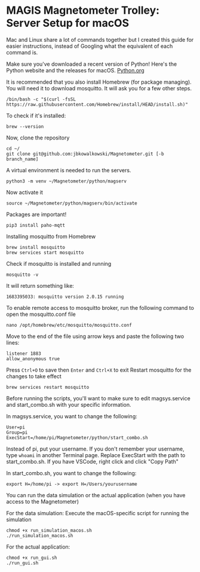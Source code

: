 # MAGIS Magnetometer Trolley: Server Setup for macOS

Mac and Linux share a lot of commands together but I created this guide for easier instructions, instead of Googling what the equivalent of each command is. 

Make sure you've downloaded a recent version of Python! Here's the Python website and the releases for macOS. [Python.org](https://www.python.org/downloads/macos/)

It is recommended that you also install Homebrew (for package managing). You will need it to download mosquitto. It will ask you for a few other steps. 
```
/bin/bash -c "$(curl -fsSL https://raw.githubusercontent.com/Homebrew/install/HEAD/install.sh)"
```
To check if it's installed:
```
brew --version
```
Now, clone the repository
```
cd ~/
git clone git@github.com:jbkowalkowski/Magnetometer.git [-b branch_name]
```
A virtual environment is needed to run the servers. 
```
python3 -m venv ~/Magnetometer/python/magserv
```
Now activate it
```
source ~/Magnetometer/python/magserv/bin/activate
```
Packages are important!
```
pip3 install paho-mqtt
```
Installing mosquitto from Homebrew
```
brew install mosquitto
brew services start mosquitto
```
Check if mosquitto is installed and running
```
mosquitto -v
```
It will return something like:
```
1683395033: mosquitto version 2.0.15 running
```
To enable remote access to mosquitto broker, run the following command to open the mosquitto.conf file
```
nano /opt/homebrew/etc/mosquitto/mosquitto.conf
```
Move to the end of the file using arrow keys and paste the following two lines:
```
listener 1883
allow_anonymous true
```
Press <code>Ctrl+O</code> to save then <code>Enter</code> and <code>Ctrl+X</code> to exit
Restart mosquitto for the changes to take effect
```
brew services restart mosquitto
```

Before running the scripts, you'll want to make sure to edit magsys.service and start_combo.sh with your specific information.

In magsys.service, you want to change the following:
```
User=pi
Group=pi
ExecStart=/home/pi/Magnetometer/python/start_combo.sh
```
Instead of pi, put your username. If you don't remember your username, type <code>whoami</code> in another Terminal page. Replace ExecStart with the path to start_combo.sh. If you have VSCode, right click and click "Copy Path"

In start_combo.sh, you want to change the following:
```
export H=/home/pi -> export H=/Users/yourusername
```
You can run the data simulation or the actual application (when you have access to the Magnetometer)

For the data simulation:
Execute the macOS-specific script for running the simulation
```
chmod +x run_simulation_macos.sh
./run_simulation_macos.sh
```

For the actual application:
```
chmod +x run_gui.sh
./run_gui.sh

```
